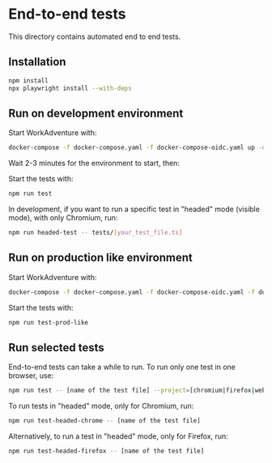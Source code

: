 # End-to-end tests

This directory contains automated end to end tests.

## Installation

```bash
npm install
npx playwright install --with-deps
```

## Run on development environment

Start WorkAdventure with:

```bash
docker-compose -f docker-compose.yaml -f docker-compose-oidc.yaml up -d
```

Wait 2-3 minutes for the environment to start, then:

Start the tests with:

```bash
npm run test
```

In development, if you want to run a specific test in "headed" mode (visible mode), with only Chromium, run:

```bash
npm run headed-test -- tests/[your_test_file.ts]
```


## Run on production like environment

Start WorkAdventure with:

```bash
docker-compose -f docker-compose.yaml -f docker-compose-oidc.yaml -f docker-compose.e2e.yml up -d --build
```

Start the tests with:

```bash
npm run test-prod-like
```

## Run selected tests

End-to-end tests can take a while to run. To run only one test in one browser, use:

```bash
npm run test -- [name of the test file] --project=[chromium|firefox|webkit]
```


To run tests in "headed" mode, only for Chromium, run:

```bash
npm run test-headed-chrome -- [name of the test file]
```

Alternatively, to run a test in "headed" mode, only for Firefox, run:

```bash
npm run test-headed-firefox -- [name of the test file]
```
